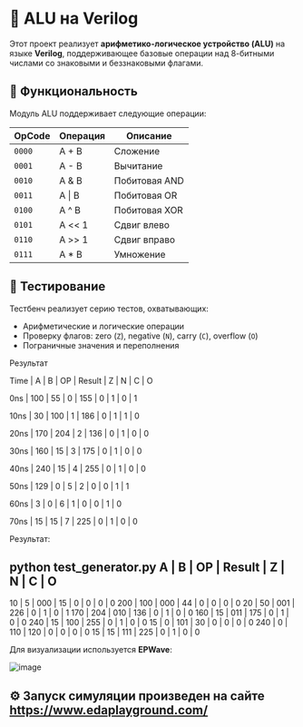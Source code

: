 # 🔢 ALU на Verilog

Этот проект реализует **арифметико-логическое устройство (ALU)** на языке **Verilog**, поддерживающее базовые операции над 8-битными числами со знаковыми и беззнаковыми флагами.

## 🚀 Функциональность

Модуль ALU поддерживает следующие операции:

| OpCode | Операция               | Описание                          |
|--------|------------------------|-----------------------------------|
| `0000` | A + B                  | Сложение                          |
| `0001` | A - B                  | Вычитание                         |
| `0010` | A & B                  | Побитовая AND                     |
| `0011` | A \| B                 | Побитовая OR                      |
| `0100` | A ^ B                  | Побитовая XOR                     |
| `0101` | A << 1                 | Сдвиг влево                       |
| `0110` | A >> 1                 | Сдвиг вправо                      |
| `0111` | A * B                  | Умножение                         |

## 🧪 Тестирование

Тестбенч реализует серию тестов, охватывающих:

- Арифметические и логические операции
- Проверку флагов: zero (`Z`), negative (`N`), carry (`C`), overflow (`O`)
- Пограничные значения и переполнения

Результат

Time |  A  |  B  | OP  | Result | Z | N | C | O 

   0ns | 100 |  55 |  0  | 155    | 0 | 1 | 0 | 1

  10ns |  30 | 100 |  1  | 186    | 0 | 1 | 1 | 0
  
  20ns | 170 | 204 |  2  | 136    | 0 | 1 | 0 | 0
  
  30ns | 160 |  15 |  3  | 175    | 0 | 1 | 0 | 0
  
  40ns | 240 |  15 |  4  | 255    | 0 | 1 | 0 | 0
  
  50ns | 129 |   0 |  5  |   2    | 0 | 0 | 1 | 1
  
  60ns |   3 |   0 |  6  |   1    | 0 | 0 | 1 | 0
  
  70ns |  15 |  15 |  7  | 225    | 0 | 1 | 0 | 0

  Результат: 

  python test_generator.py
 A  | B  | OP  | Result | Z | N | C | O
----------------------------------------
 10 |   5 | 000 |     15 | 0 | 0 | 0 | 0
200 | 100 | 000 |     44 | 0 | 0 | 0 | 0
 20 |  50 | 001 |    226 | 0 | 1 | 0 | 1
170 | 204 | 010 |    136 | 0 | 1 | 0 | 0
160 |  15 | 011 |    175 | 0 | 1 | 0 | 0
240 |  15 | 100 |    255 | 0 | 1 | 0 | 0
 15 |   0 | 101 |     30 | 0 | 0 | 0 | 0
240 |   0 | 110 |    120 | 0 | 0 | 0 | 0
 15 |  15 | 111 |    225 | 0 | 1 | 0 | 0

  Для визуализации используется **EPWave**:
  
![image](https://github.com/user-attachments/assets/4dbbb10a-b0ba-4ad0-958f-727c123b6c32)


## ⚙️ Запуск симуляции произведен на сайте https://www.edaplayground.com/
